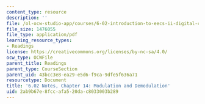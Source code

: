 ```yaml
---
content_type: resource
description: ''
file: /ol-ocw-studio-app/courses/6-02-introduction-to-eecs-ii-digital-communication-systems-fall-2012/2ab9b67e8fccafa520dac8033003b289_MIT6_02F12_chap14.pdf
file_size: 1476055
file_type: application/pdf
learning_resource_types:
- Readings
license: https://creativecommons.org/licenses/by-nc-sa/4.0/
ocw_type: OCWFile
parent_title: Readings
parent_type: CourseSection
parent_uid: 43bcc3e8-ea29-e5d6-f9ca-9dfe5f636a71
resourcetype: Document
title: '6.02 Notes, Chapter 14: Modulation and Demodulation'
uid: 2ab9b67e-8fcc-afa5-20da-c8033003b289
---
```

